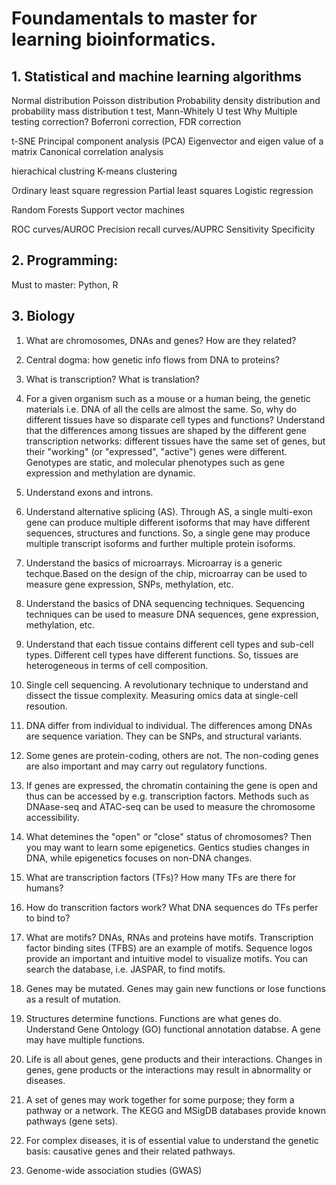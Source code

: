 # Foundamentals to master for learning bioinformatics.
## 1. Statistical and machine learning algorithms
  Normal distribution
  Poisson distribution
  Probability density distribution and probability mass distribution
  t test, Mann-Whitely U test
  Why Multiple testing correction? Boferroni correction, FDR correction
  
  t-SNE
  Principal component analysis (PCA)
  Eigenvector and eigen value of a matrix
  Canonical correlation analysis
  
  hierachical clustring
  K-means clustering
  
  Ordinary least square regression
  Partial least squares
  Logistic regression
  
  Random Forests
  Support vector machines
  
  ROC curves/AUROC
  Precision recall curves/AUPRC
  Sensitivity
  Specificity
  
## 2. Programming:
 Must to master: Python, R

## 3. Biology

1. What are chromosomes, DNAs and genes? How are they related?

2. Central dogma: how genetic info flows from DNA to proteins?

3. What is transcription? What is translation?

4. For a given organism such as a mouse or a human being, the genetic materials i.e. DNA of all the cells are almost the same. So, why do different tissues have so disparate cell types and functions? Understand that the differences among tissues are shaped by the different gene transcription networks: different tissues have the same set of genes, but their "working" (or "expressed", "active") genes were different. Genotypes are static, and molecular phenotypes such as gene expression and methylation are dynamic.

5. Understand exons and introns.

6. Understand alternative splicing (AS). Through AS, a single multi-exon gene can produce multiple different isoforms that may have different sequences, structures and functions. So, a single gene may produce multiple transcript isoforms and further multiple protein isoforms.

7. Understand the basics of microarrays. Microarray is a generic techque.Based on the design of the chip, microarray can be used to measure gene expression, SNPs, methylation, etc.

8. Understand the basics of DNA sequencing techniques. Sequencing techniques can be used to measure DNA sequences, gene expression, methylation, etc.

9. Understand that each tissue contains different cell types and sub-cell types. Different cell types have different functions. So, tissues are heterogeneous in terms of cell composition.

10. Single cell sequencing. A revolutionary technique to understand and dissect the tissue complexity. Measuring omics data at single-cell resoution.

11. DNA differ from individual to individual. The differences among DNAs are sequence variation. They can be SNPs, and structural variants.

12. Some genes are protein-coding, others are not. The non-coding genes are also important and may carry out regulatory functions.

13. If genes are expressed, the chromatin containing the gene is open and thus can be accessed by e.g. transcription factors. Methods such as DNAase-seq and ATAC-seq can be used to measure the chromosome accessibility. 

14. What detemines the "open" or "close" status of chromosomes? Then you may want to learn some epigenetics. Gentics studies changes in DNA, while epigenetics focuses on non-DNA changes.

15. What are transcription factors (TFs)? How many TFs are there for humans?

16. How do transcrition factors work? What DNA sequences do TFs perfer to bind to?

17. What are motifs? DNAs, RNAs and proteins have motifs. Transcription factor binding sites (TFBS) are an example of motifs. Sequence logos provide an important and intuitive model to visualize motifs. You can search the database, i.e. JASPAR, to find motifs.

18. Genes may be mutated. Genes may gain new functions or lose functions as a result of mutation.

19. Structures determine functions. Functions are what genes do. Understand Gene Ontology (GO) functional annotation databse. A gene may have multiple functions.

20. Life is all about genes, gene products and their interactions. Changes in genes, gene products or the interactions may result in abnormality or diseases.

21. A set of genes may work together for some purpose; they form a pathway or a network. The KEGG and MSigDB databases provide known pathways (gene sets).

22. For complex diseases, it is of essential value to understand the genetic basis: causative genes and their related pathways.

23. Genome-wide association studies (GWAS)











